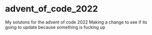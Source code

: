 # advent_of_code_2022
My solutons for the advent of code 2022
Making a change to see if its going to update because something is fucking up
